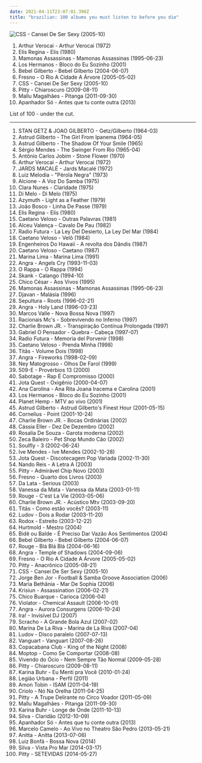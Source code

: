 ```yaml
---
date: 2021-04-11T23:07:01.396Z
title: "brazilian: 100 albums you must listen to before you die"
---
```

![CSS - Cansei De Ser Sexy (2005-10)](https://img.discogs.com/rodz1-Bj94EJs5OTJHL98Wrja_s=/fit-in/600x600/filters:strip_icc():format(jpeg):mode_rgb():quality(90)/discogs-images/R-877309-1168261267.jpeg.jpg "CSS - Cansei De Ser Sexy (2005-10)")
<ol class="albums">
<li data-cover="http://coverartarchive.org/release/3c6cf2e5-6382-4574-b172-b2d63c7894df/6506238138-500.jpg" data-tags="latin, mpb, brazilian, international, my 1972 experiment, my favorite things, brazilian traditions" role="button">Arthur Verocai - Arthur Verocai (1972)</li>
<li data-cover="https://img.discogs.com/0WnKIoaJArEZ_d4WDap_SebLSwU=/fit-in/600x604/filters:strip_icc():format(jpeg):mode_rgb():quality(90)/discogs-images/R-14396348-1573689705-5722.jpeg.jpg" data-tags="mpb, brazilian, valley of the bees radio, e regina" role="button">Elis Regina - Elis (1980)</li>
<li data-cover="http://coverartarchive.org/release/9afdbf41-9cfb-4318-9bab-0d67c5973958/18297764373-500.jpg" data-tags="mamonas assassinas, brazilian, rock, 90s" role="button">Mamonas Assassinas - Mamonas Assassinas (1995-06-23)</li>
<li data-cover="http://coverartarchive.org/release/f70805ee-f3f5-4453-a344-eef3ad5f7e85/11449802748-500.jpg" data-tags="los hermanos" role="button">Los Hermanos - Bloco do Eu Sozinho (2001)</li>
<li data-cover="https://img.discogs.com/I0SWT3S8uigi0AFlNC8acIVz4_U=/fit-in/300x300/filters:strip_icc():format(jpeg):mode_rgb():quality(90)/discogs-images/R-304407-1099749564.jpg.jpg" data-tags="bossa nova, brazilian" role="button">Bebel Gilberto - Bebel Gilberto (2004-06-07)</li>
<li data-cover="https://via.placeholder.com/450" data-tags="brazilian" role="button">Fresno - O Rio A Cidade A Árvore (2005-05-02)</li>
<li data-cover="https://img.discogs.com/rodz1-Bj94EJs5OTJHL98Wrja_s=/fit-in/600x600/filters:strip_icc():format(jpeg):mode_rgb():quality(90)/discogs-images/R-877309-1168261267.jpeg.jpg" data-tags="electronic, indie, brazilian" role="button">CSS - Cansei De Ser Sexy (2005-10)</li>
<li data-cover="http://coverartarchive.org/release/34000f0b-e6a1-40be-8679-de8c96b87bcd/7083917698-500.jpg" data-tags="rock" role="button">Pitty - Chiaroscuro (2009-08-11)</li>
<li data-cover="http://coverartarchive.org/release/7017aae8-13a8-4e0e-abf0-806e2d21bf51/2903262151-500.jpg" data-tags="indie, folk, 10s, mpb" role="button">Mallu Magalhães - Pitanga (2011-09-30)</li>
<li data-cover="http://coverartarchive.org/release/2ebfcfb8-551a-4132-af9a-6aed767b34a9/4456324735-500.jpg" data-tags="indie, indie pop, indie rock, brazilian" role="button">Apanhador Só - Antes que tu conte outra (2013)</li>
</ol>
List of 100 - under the cut.
<!-- more -->

_________________

<ol class="albums">
<li data-cover="http://coverartarchive.org/release/b2bc079e-57d6-434f-a7a4-af3e9f573fc0/8707620050-500.jpg" data-tags="bossa nova, jazz" role="button">
STAN GETZ & JOAO GILBERTO - Getz/Gilberto (1964-03)
</li>
<li data-cover="https://img.discogs.com/G2RAj-0ZWpGUJWr2hxVFkB4yVy4=/fit-in/496x453/filters:strip_icc():format(jpeg):mode_rgb():quality(90)/discogs-images/R-5629891-1504081834-9793.png.jpg" data-tags="bossa nova" role="button">
Astrud Gilberto - The Girl From Ipanema (1964-05)
</li>
<li data-cover="http://coverartarchive.org/release/a6b0ced1-9027-4ece-95ee-393278d8478c/4553137345-500.jpg" data-tags="bossa nova, vocal jazz" role="button">
Astrud Gilberto - The Shadow Of Your Smile (1965)
</li>
<li data-cover="http://coverartarchive.org/release/8a8ab97e-2701-4f5a-9288-69f6eeccec09/26219564261-500.jpg" data-tags="jazz, bossa nova, 60s, brazilian" role="button">
Sérgio Mendes - The Swinger From Rio (1965-04)
</li>
<li data-cover="https://img.discogs.com/abzcGXwWt27DTejtlFQqm_8pC0c=/fit-in/600x594/filters:strip_icc():format(jpeg):mode_rgb():quality(90)/discogs-images/R-4323124-1361726202-4141.jpeg.jpg" data-tags="bossa nova" role="button">
Antônio Carlos Jobim - Stone Flower (1970)
</li>
<li data-cover="http://coverartarchive.org/release/3c6cf2e5-6382-4574-b172-b2d63c7894df/6506238138-500.jpg" data-tags="latin, mpb, brazilian, international, my 1972 experiment, my favorite things, brazilian traditions" role="button">
Arthur Verocai - Arthur Verocai (1972)
</li>
<li data-cover="https://via.placeholder.com/450" data-tags="brazilian, malditos, fusein" role="button">
JARDS MACALÉ - Jards Macalé (1972)
</li>
<li data-cover="https://img.discogs.com/QDw0IgrQrurCUrjRsFVpi9AtgMw=/fit-in/600x600/filters:strip_icc():format(jpeg):mode_rgb():quality(90)/discogs-images/R-2731998-1440422390-6123.jpeg.jpg" data-tags="samba soul" role="button">
Luiz Melodia - "Pérola Negra" (1973)
</li>
<li data-cover="http://coverartarchive.org/release/80999d7c-a81c-47ea-88b2-2ddc9e62591b/26229865132-500.jpg" data-tags="indie, female vocalists, brazilian" role="button">
Alcione - A Voz Do Samba (1975)
</li>
<li data-cover="http://coverartarchive.org/release/e8779f5c-5742-476f-9a58-5dc5131cbccc/2583942855-500.jpg" data-tags="brazilian, samba, brazilian popular music, umbanda" role="button">
Clara Nunes - Claridade (1975)
</li>
<li data-cover="http://coverartarchive.org/release/ee225981-154b-40aa-aa43-698f56336b9f/6506451140-500.jpg" data-tags="funk, brazilian, samba soul" role="button">
Di Melo - Di Melo (1975)
</li>
<li data-cover="http://coverartarchive.org/release/99a76d2d-d50a-407b-aa39-d40c9559344c/17196103051-500.jpg" data-tags="jazz fusion" role="button">
Azymuth - Light as a Feather (1979)
</li>
<li data-cover="http://coverartarchive.org/release/3418183c-d712-4e53-a9f4-0554a416d164/3780563924-500.jpg" data-tags="brazilian" role="button">
João Bosco - Linha De Passe (1979)
</li>
<li data-cover="https://img.discogs.com/0WnKIoaJArEZ_d4WDap_SebLSwU=/fit-in/600x604/filters:strip_icc():format(jpeg):mode_rgb():quality(90)/discogs-images/R-14396348-1573689705-5722.jpeg.jpg" data-tags="mpb, brazilian, valley of the bees radio, e regina" role="button">
Elis Regina - Elis (1980)
</li>
<li data-cover="https://img.discogs.com/fAOdFoEPgsUNgKJlanP_v-ZCuFk=/fit-in/595x593/filters:strip_icc():format(jpeg):mode_rgb():quality(90)/discogs-images/R-2425305-1394036525-2128.jpeg.jpg" data-tags="mpb, caetano, brazilian" role="button">
Caetano Veloso - Outras Palavras (1981)
</li>
<li data-cover="http://coverartarchive.org/release/1837fd6c-1b14-4307-aef3-339dcbfdc24f/6795217885-500.jpg" data-tags="mpb, brazilian, mpb - 1980" role="button">
Alceu Valença - Cavalo De Pau (1982)
</li>
<li data-cover="http://coverartarchive.org/release/d96f3cc3-0296-490c-8558-91387038e63d/4373308713-500.jpg" data-tags="80s, brazilian, iveldie best of 1984, eighties favorite albums, favorite albums 1984, spanish favorites" role="button">
Radio Futura - La Ley Del Desierto, La Ley Del Mar (1984)
</li>
<li data-cover="https://via.placeholder.com/450" data-tags="mpb, brazilian, favourite artists" role="button">
Caetano Veloso - Velô (1984)
</li>
<li data-cover="http://coverartarchive.org/release/d423a4cf-7ec3-4d84-9e9d-9240a7c6e3b4/20509711014-500.jpg" data-tags="post-punk, folk rock" role="button">
Engenheiros Do Hawaii - A revolta dos Dândis (1987)
</li>
<li data-cover="http://coverartarchive.org/release/415c3471-cd05-484d-bebd-ea64c48bab1c/12731411441-500.jpg" data-tags="mpb, brazilian, favourite artists" role="button">
Caetano Veloso - Caetano (1987)
</li>
<li data-cover="https://img.discogs.com/Ev-tQaBGcXnCppvRSeSi_N4i1jw=/fit-in/400x400/filters:strip_icc():format(jpeg):mode_rgb():quality(90)/discogs-images/R-3145235-1317846125.jpeg.jpg" data-tags="pop, mpb, rnb, brazilian, sophisti-pop" role="button">
Marina Lima - Marina Lima (1991)
</li>
<li data-cover="http://coverartarchive.org/release/050e7238-9751-4521-91b6-89c672eac590/6734728782-500.jpg" data-tags="power metal" role="button">
Angra - Angels Cry (1993-11-03)
</li>
<li data-cover="http://coverartarchive.org/release/48043a43-e73c-4c58-a93b-60cbe8b14e75/1608666580-500.jpg" data-tags="rock, rap, brazilian, br4z1l14n f4nk7 k0r3" role="button">
O Rappa - O Rappa (1994)
</li>
<li data-cover="http://coverartarchive.org/release/be38df02-c856-4c40-8dcd-66a4ea21eb52/10401784417-500.jpg" data-tags="rock brasileiro" role="button">
Skank - Calango (1994-10)
</li>
<li data-cover="http://coverartarchive.org/release/ff45df97-bad0-46af-ab36-ab929c12f637/23800902484-500.jpg" data-tags="mpb, brazilian" role="button">
Chico César - Aos Vivos (1995)
</li>
<li data-cover="http://coverartarchive.org/release/9afdbf41-9cfb-4318-9bab-0d67c5973958/18297764373-500.jpg" data-tags="mamonas assassinas, brazilian, rock, 90s" role="button">
Mamonas Assassinas - Mamonas Assassinas (1995-06-23)
</li>
<li data-cover="http://coverartarchive.org/release/1fe19b4c-69a8-4369-827c-4d47dda8ccd3/15950037797-500.jpg" data-tags="90s, mpb, brazilian" role="button">
Djavan - Malásia (1996)
</li>
<li data-cover="http://coverartarchive.org/release/98e90fe5-2364-46fd-9a41-0b8d71be8a92/8871803526-500.jpg" data-tags="thrash metal, groove metal" role="button">
Sepultura - Roots (1996-02-21)
</li>
<li data-cover="http://coverartarchive.org/release/e2279f39-ec58-3ec2-8c70-be4f084b0e6e/19296369854-500.jpg" data-tags="power metal" role="button">
Angra - Holy Land (1996-03-23)
</li>
<li data-cover="https://img.discogs.com/g8UJaw6xg2jSxHKyvIJbNmYezlw=/fit-in/500x374/filters:strip_icc():format(jpeg):mode_rgb():quality(90)/discogs-images/R-4093646-1444941804-9524.jpeg.jpg" data-tags="brazilian" role="button">
Marcos Valle - Nova Bossa Nova (1997)
</li>
<li data-cover="http://coverartarchive.org/release/fbabea02-d690-4bfb-8c42-a9e56260e859/5969567907-500.jpg" data-tags="rap" role="button">
Racionais Mc's - Sobrevivendo no Inferno (1997)
</li>
<li data-cover="http://coverartarchive.org/release/e9bdf2fc-fd7f-4ce1-aa04-10112f26c594/26844289820-500.jpg" data-tags="rock, skate punk" role="button">
Charlie Brown JR. - Transpiração Contínua Prolongada (1997)
</li>
<li data-cover="http://coverartarchive.org/release/0202e76d-5859-4e4d-b26e-7ea828ca0962/5459181140-500.jpg" data-tags="hip hop, political, comedy, brazilian, parody, pop rap, sarcastic, conscious hip hop, pagode, comedy rap" role="button">
Gabriel O Pensador - Quebra - Cabeça (1997-07)
</li>
<li data-cover="http://coverartarchive.org/release/67b36a54-cd28-4b39-8bec-7fe4e58000f6/4373266769-500.jpg" data-tags="brazilian, conchi, crockesp" role="button">
Radio Futura - Memoria del Porvenir (1998)
</li>
<li data-cover="https://img.discogs.com/PjksQB2RZyMpgOf7gAwzi6uGk9M=/fit-in/600x600/filters:strip_icc():format(jpeg):mode_rgb():quality(90)/discogs-images/R-2555803-1457736731-9492.jpeg.jpg" data-tags="bossa nova, caetano veloso, ao vivo" role="button">
Caetano Veloso - Prenda Minha (1998)
</li>
<li data-cover="https://via.placeholder.com/450" data-tags="brazilian, brazilian rock, rock br" role="button">
Titãs - Volume Dois (1998)
</li>
<li data-cover="https://img.discogs.com/aBvKEmTJVHuAUJwPP97OzhHzYeE=/fit-in/400x400/filters:strip_icc():format(jpeg):mode_rgb():quality(90)/discogs-images/R-3524203-1411202068-9110.jpeg.jpg" data-tags="power metal" role="button">
Angra - Fireworks (1998-02-09)
</li>
<li data-cover="https://img.discogs.com/0GE4CGCQ5Ow83CTb0bNJ8QA31gA=/fit-in/400x400/filters:strip_icc():format(jpeg):mode_rgb():quality(90)/discogs-images/R-945924-1259256005.jpeg.jpg" data-tags="mpb, ney, brasilera" role="button">
Ney Matogrosso - Olhos De Farol (1999)
</li>
<li data-cover="https://img.discogs.com/eBEXvYcC9eApID9pV9SBpEUC7ko=/fit-in/600x601/filters:strip_icc():format(jpeg):mode_rgb():quality(90)/discogs-images/R-15792731-1597876643-3402.jpeg.jpg" data-tags="hip-hop, rap, brazilian" role="button">
509-E - Provérbios 13 (2000)
</li>
<li data-cover="http://coverartarchive.org/release/d6ad4e07-f613-42e3-87e9-9d04b9dbd22f/3983144830-500.jpg" data-tags="rap" role="button">
Sabotage - Rap É Compromisso (2000)
</li>
<li data-cover="http://coverartarchive.org/release/75fa0cc6-942f-44de-8b53-c72751c624b5/23433543429-500.jpg" data-tags="rock, brazilian, brazilian rock" role="button">
Jota Quest - Oxigênio (2000-04-07)
</li>
<li data-cover="https://img.discogs.com/aWwkOGgqLiprrpKePRv_gZbdkE8=/fit-in/600x600/filters:strip_icc():format(jpeg):mode_rgb():quality(90)/discogs-images/R-2073494-1478103358-6750.jpeg.jpg" data-tags="mpb" role="button">
Ana Carolina - Ana Rita Joana Iracema e Carolina (2001)
</li>
<li data-cover="http://coverartarchive.org/release/f70805ee-f3f5-4453-a344-eef3ad5f7e85/11449802748-500.jpg" data-tags="los hermanos" role="button">
Los Hermanos - Bloco do Eu Sozinho (2001)
</li>
<li data-cover="http://coverartarchive.org/release/dcde9e2b-777b-4890-a7d5-b5e7b2fa0cb1/6756154838-500.jpg" data-tags="br4z1l14n f4nk7 k0r3" role="button">
Planet Hemp - MTV ao vivo (2001)
</li>
<li data-cover="https://via.placeholder.com/450" data-tags="bossa nova" role="button">
Astrud Gilberto - Astrud Gilberto's Finest Hour (2001-05-15)
</li>
<li data-cover="http://coverartarchive.org/release/d467e488-2fae-4175-918b-7c9d10f43737/2876340833-500.jpg" data-tags="japanese" role="button">
Cornelius - Point (2001-10-24)
</li>
<li data-cover="http://coverartarchive.org/release/484a2a59-4b01-444a-b0f6-15d902c4d4fb/9105772933-500.jpg" data-tags="skate punk" role="button">
Charlie Brown JR. - Bocas Ordinárias (2002)
</li>
<li data-cover="https://via.placeholder.com/450" data-tags="brazilian, rock nacional, posthumous, cassia, brasileirinhos, mulheres no vocal, c eller, póstumo, álbum póstumo" role="button">
Cássia Eller - Dez De Dezembro (2002)
</li>
<li data-cover="https://img.discogs.com/qGrB1yQKQNPAD0jS4MJDYSWuqaw=/fit-in/258x258/filters:strip_icc():format(jpeg):mode_rgb():quality(90)/discogs-images/R-711866-1150706483.jpeg.jpg" data-tags="bossa nova, brazilian" role="button">
Rosalia De Souza - Garota moderna (2002)
</li>
<li data-cover="http://coverartarchive.org/release/fa39c1c8-4879-4a76-99d3-de31c36bc212/2901966078-500.jpg" data-tags="alternative, 90s, mpb, brazilian, great songs, minhas musicas, mpb - 2000" role="button">
Zeca Baleiro - Pet Shop Mundo Cão (2002)
</li>
<li data-cover="https://img.discogs.com/U2ZuzA4zbHuo4_6jZ75yPChB4Xs=/fit-in/320x240/filters:strip_icc():format(jpeg):mode_rgb():quality(90)/discogs-images/R-4855459-1377599475-1188.jpeg.jpg" data-tags="thrash metal, nu metal, groove metal, alternative metal" role="button">
Soulfly - 3 (2002-06-24)
</li>
<li data-cover="https://img.discogs.com/1hAMKBj0GpScDbDgbwAdCeAaFv8=/fit-in/200x200/filters:strip_icc():format(jpeg):mode_rgb():quality(90)/discogs-images/R-330996-1118257022.jpg.jpg" data-tags="jazz" role="button">
Ive Mendes - Ive Mendes (2002-10-28)
</li>
<li data-cover="https://img.discogs.com/Sx_8GcWG3a_rBQVhYFBqgSm9RZg=/fit-in/320x320/filters:strip_icc():format(jpeg):mode_rgb():quality(90)/discogs-images/R-2201405-1269513103.jpeg.jpg" data-tags="pop rock, mpb, brazilian, brazilian rock" role="button">
Jota Quest - Discotecagem Pop Variada (2002-11-30)
</li>
<li data-cover="http://coverartarchive.org/release/6d722359-15e0-4691-8223-9e10a77265df/4672052519-500.jpg" data-tags="brazilian, pop-rock" role="button">
Nando Reis - A Letra A (2003)
</li>
<li data-cover="http://coverartarchive.org/release/24f1473c-f653-4be8-abf3-f8236306e175/7083854891-500.jpg" data-tags="rock" role="button">
Pitty - Admirável Chip Novo (2003)
</li>
<li data-cover="https://via.placeholder.com/450" data-tags="emocore, o gelo" role="button">
Fresno - Quarto dos Livros (2003)
</li>
<li data-cover="http://coverartarchive.org/release/46063702-a2c9-4cbf-a021-de1669f58e0e/23748429891-500.jpg" data-tags="latin house" role="button">
Da Lata - Serious (2003)
</li>
<li data-cover="http://coverartarchive.org/release/283e6068-9e3d-4dd6-823b-5b481f437298/18305534650-500.jpg" data-tags="mpb, vanessa da mata" role="button">
Vanessa da Mata - Vanessa da Mata (2003-01-11)
</li>
<li data-cover="http://coverartarchive.org/release/3e0f88f7-1fcc-4d78-80de-574db0d94f5f/1964546493-500.jpg" data-tags="pop" role="button">
Rouge - C'est La Vie (2003-05-06)
</li>
<li data-cover="http://coverartarchive.org/release/4a6287d6-4f13-453d-901a-7b8e86cb6146/9105868424-500.jpg" data-tags="acoustic" role="button">
Charlie Brown JR. - Acústico Mtv (2003-09-20)
</li>
<li data-cover="https://img.discogs.com/cfc9e7fd50d7c9c08931869b95f6849a01d0635d/images/spacer.gif" data-tags="brazilian" role="button">
Titãs - Como estão vocês? (2003-11)
</li>
<li data-cover="http://coverartarchive.org/release/43039731-3972-4a66-b232-98b7cdf4e630/7216424214-500.jpg" data-tags="brazilian, rock brasileiro, rock nacional, rock gaucho" role="button">
Ludov - Dois a Rodar (2003-11-20)
</li>
<li data-cover="https://img.discogs.com/RLi833C0twJGNcK5xRD2UHlj7LM=/fit-in/600x599/filters:strip_icc():format(jpeg):mode_rgb():quality(90)/discogs-images/R-5458430-1393875416-3939.jpeg.jpg" data-tags="rock, alternative, alternative rock, hardcore, brazilian, 00s" role="button">
Rodox - Estreito (2003-12-22)
</li>
<li data-cover="http://coverartarchive.org/release/b13969cb-b206-4140-a82e-c4fa62a27a50/10029142040-500.jpg" data-tags="post-rock, post rock, brazilian, albuns completos ou quase completos, progarchives100" role="button">
Hurtmold - Mestro (2004)
</li>
<li data-cover="https://img.discogs.com/JY1jPSDYQHZz8TjnKzRzjiG1IBg=/fit-in/297x300/filters:strip_icc():format(jpeg):mode_rgb():quality(90)/discogs-images/R-3810608-1574427585-4743.jpeg.jpg" data-tags="rock, alternative, pop rock, garage rock, brazilian, brazilian rock, nacional" role="button">
Bidê ou Balde - É Preciso Dar Vazão Aos Sentimentos (2004)
</li>
<li data-cover="https://img.discogs.com/I0SWT3S8uigi0AFlNC8acIVz4_U=/fit-in/300x300/filters:strip_icc():format(jpeg):mode_rgb():quality(90)/discogs-images/R-304407-1099749564.jpg.jpg" data-tags="bossa nova, brazilian" role="button">
Bebel Gilberto - Bebel Gilberto (2004-06-07)
</li>
<li data-cover="http://coverartarchive.org/release/98a91633-46d8-4479-a89b-620b0b0ea823/1964917284-500.jpg" data-tags="pop, dance" role="button">
Rouge - Blá Blá Blá (2004-06-16)
</li>
<li data-cover="http://coverartarchive.org/release/b0839b8b-a0c8-3966-b567-93e3ffa00155/10455552232-500.jpg" data-tags="power metal" role="button">
Angra - Temple of Shadows (2004-09-06)
</li>
<li data-cover="https://via.placeholder.com/450" data-tags="brazilian" role="button">
Fresno - O Rio A Cidade A Árvore (2005-05-02)
</li>
<li data-cover="https://img.discogs.com/tLv6zatFQdSRr6S8-rgHzee0Eww=/fit-in/400x400/filters:strip_icc():format(jpeg):mode_rgb():quality(90)/discogs-images/R-2160148-1267233116.jpeg.jpg" data-tags="rock" role="button">
Pitty - Anacrônico (2005-08-21)
</li>
<li data-cover="https://img.discogs.com/rodz1-Bj94EJs5OTJHL98Wrja_s=/fit-in/600x600/filters:strip_icc():format(jpeg):mode_rgb():quality(90)/discogs-images/R-877309-1168261267.jpeg.jpg" data-tags="electronic, indie, brazilian" role="button">
CSS - Cansei De Ser Sexy (2005-10)
</li>
<li data-cover="https://via.placeholder.com/450" data-tags="mpb, brazilian, samba, bossa nova" role="button">
Jorge Ben Jor - Football & Samba Groove Association (2006)
</li>
<li data-cover="https://img.discogs.com/JAQK1ZOQh9hVjEh-Ei5erFmZoNM=/fit-in/600x595/filters:strip_icc():format(jpeg):mode_rgb():quality(90)/discogs-images/R-3635360-1521784378-3749.jpeg.jpg" data-tags="mpb, maria bethania" role="button">
Maria Bethânia - Mar De Sophia (2006)
</li>
<li data-cover="https://img.discogs.com/89V0x-dQbxeqMvDgzG8DSii9It8=/fit-in/600x598/filters:strip_icc():format(jpeg):mode_rgb():quality(90)/discogs-images/R-13493246-1555245440-2782.jpeg.jpg" data-tags="death metal, brutal death metal" role="button">
Krisiun - Assassination (2006-02-21)
</li>
<li data-cover="https://img.discogs.com/s2ezo1SiRSlQxSW1wRUBBHljhr8=/fit-in/164x149/filters:strip_icc():format(jpeg):mode_rgb():quality(90)/discogs-images/R-6222867-1414096311-4097.jpeg.jpg" data-tags="bossa nova, brazilian" role="button">
Chico Buarque - Carioca (2006-04)
</li>
<li data-cover="https://img.discogs.com/fOt2O8LZQ54bM2uXz85TRJHdoTk=/fit-in/600x600/filters:strip_icc():format(jpeg):mode_rgb():quality(90)/discogs-images/R-1648120-1379540459-9163.jpeg.jpg" data-tags="thrash metal" role="button">
Violator - Chemical Assault (2006-10-01)
</li>
<li data-cover="https://img.discogs.com/m3r8qJcR7FdUcUZSRuLi0N34AJE=/fit-in/600x535/filters:strip_icc():format(jpeg):mode_rgb():quality(90)/discogs-images/R-6422814-1419703949-2616.jpeg.jpg" data-tags="power metal" role="button">
Angra - Aurora Consurgens (2006-10-24)
</li>
<li data-cover="http://coverartarchive.org/release/3b19a3b1-fa16-4dae-9720-f759b8932409/4263377592-500.jpg" data-tags="ira, last fm various" role="button">
Ira! - Invisível DJ (2007)
</li>
<li data-cover="http://coverartarchive.org/release/9c92828d-0f3c-4277-9941-c99d9074ccdb/6694288362-500.jpg" data-tags="rock, reggae" role="button">
Scracho - A Grande Bola Azul (2007-02)
</li>
<li data-cover="http://coverartarchive.org/release/3abad84e-b963-47bb-93b1-2f8e1f546cf9/2894802106-500.jpg" data-tags="bossa nova, mpb, cuban, brazilian, samba, female singer, a decouvrir, arbeitsmusik, mpb - 2000, mpb classica, discos 2009" role="button">
Marina De La Riva - Marina de La Riva (2007-04)
</li>
<li data-cover="http://coverartarchive.org/release/30af21c6-9cb1-4f3b-bbf0-948688c4462c/7216991156-500.jpg" data-tags="rock, brazilian, brazilian music, bacaninha, discos favoritos, discos 2009" role="button">
Ludov - Disco paralelo (2007-07-13)
</li>
<li data-cover="http://coverartarchive.org/release/de1465e0-c2a8-4aa6-b9ff-9316634c8ad8/22098208772-500.jpg" data-tags="brazilian" role="button">
Vanguart - Vanguart (2007-08-26)
</li>
<li data-cover="http://coverartarchive.org/release/2608ecd7-89c8-417d-b8aa-b4c6e8d57176/18806428214-500.jpg" data-tags="electronic, indie, female vocalists" role="button">
Copacabana Club - King of the Night (2008)
</li>
<li data-cover="http://coverartarchive.org/release/85fbcca1-77b7-473d-856b-f399b3090aef/5856782157-500.jpg" data-tags="indie" role="button">
Moptop - Como Se Comportar (2008-08)
</li>
<li data-cover="http://coverartarchive.org/release/57c88226-a275-4b59-a3e6-204ba2558c32/4690527625-500.jpg" data-tags="indie, rock, indie rock, brazilian, alternativo, indie baiano" role="button">
Vivendo do Ócio - Nem Sempre Tão Normal (2009-05-28)
</li>
<li data-cover="http://coverartarchive.org/release/34000f0b-e6a1-40be-8679-de8c96b87bcd/7083917698-500.jpg" data-tags="rock" role="button">
Pitty - Chiaroscuro (2009-08-11)
</li>
<li data-cover="http://coverartarchive.org/release/25401cf6-0e7e-4156-991e-ce0aec3fd0ab/992490598-500.jpg" data-tags="female vocalists, brazilian" role="button">
Karina Buhr - Eu Menti pra Você (2010-01-24)
</li>
<li data-cover="http://coverartarchive.org/release/b9aecca4-7f89-42b6-96f4-261557fd0c85/3076788456-500.jpg" data-tags="pop, rock, alternative, alternative rock, folk, pop rock, brazilian, 10s" role="button">
Legião Urbana - Perfil (2011)
</li>
<li data-cover="http://coverartarchive.org/release/d3264e30-5a8f-4522-a8e3-41afa62846fd/7923895295-500.jpg" data-tags="experimental, electronic, dubstep" role="button">
Amon Tobin - ISAM (2011-04-19)
</li>
<li data-cover="http://coverartarchive.org/release/56dd32d4-ad92-4bb5-9167-676457ef1f05/5573848218-500.jpg" data-tags="rap" role="button">
Criolo - Nó Na Orelha (2011-04-25)
</li>
<li data-cover="http://coverartarchive.org/release/1b8ba0fe-a541-4397-ab3f-6f26ed661aee/8566561976-500.jpg" data-tags="rock, brazilian, circo voador, trupe delirante" role="button">
Pitty - A Trupe Delirante no Circo Voador (2011-05-09)
</li>
<li data-cover="http://coverartarchive.org/release/7017aae8-13a8-4e0e-abf0-806e2d21bf51/2903262151-500.jpg" data-tags="indie, folk, 10s, mpb" role="button">
Mallu Magalhães - Pitanga (2011-09-30)
</li>
<li data-cover="http://coverartarchive.org/release/ad44a5d4-7f1e-45c7-9b76-bf13f893672d/992333555-500.jpg" data-tags="brazilian" role="button">
Karina Buhr - Longe de Onde (2011-10-13)
</li>
<li data-cover="http://coverartarchive.org/release/3e341286-7e77-435b-9b45-c7dc2d598286/12778056525-500.jpg" data-tags="electronic, indie, pop, alternative, singer-songwriter, mpb, synthpop, brazilian, male vocalists, hairy chest, otter, discos 2013" role="button">
Silva - Claridão (2012-10-09)
</li>
<li data-cover="http://coverartarchive.org/release/2ebfcfb8-551a-4132-af9a-6aed767b34a9/4456324735-500.jpg" data-tags="indie, indie pop, indie rock, brazilian" role="button">
Apanhador Só - Antes que tu conte outra (2013)
</li>
<li data-cover="http://coverartarchive.org/release/989153c0-eff2-4d9a-9386-55edd1961def/7545665377-500.jpg" data-tags="acoustic, mpb, brazilian" role="button">
Marcelo Camelo - Ao Vivo no Theatro São Pedro (2013-05-21)
</li>
<li data-cover="https://img.discogs.com/wY1S3yp7md5MmBRm7Fb0ESbLPNM=/fit-in/600x530/filters:strip_icc():format(jpeg):mode_rgb():quality(90)/discogs-images/R-5464659-1394054188-9473.jpeg.jpg" data-tags="pop" role="button">
Anitta - Anitta (2013-07-06)
</li>
<li data-cover="http://coverartarchive.org/release/8098f8f1-ef64-4bab-a63c-4ee17081e9be/4094406107-500.jpg" data-tags="bossa nova, brazilian, creed taylor, bresil, 1960's, viilee, luiz bonfa, shared billing recording, verve recording" role="button">
Luiz Bonfá - Bossa Nova (2014)
</li>
<li data-cover="http://coverartarchive.org/release/82309c98-bdda-428b-b309-94fa9b060a97/6655564810-500.jpg" data-tags="indie, alternative, mpb, synthpop" role="button">
Silva - Vista Pro Mar (2014-03-17)
</li>
<li data-cover="http://coverartarchive.org/release/0d3a2571-7f0f-4fdc-a040-18dcb309cf80/8017470296-500.jpg" data-tags="alternative rock, rock" role="button">
Pitty - SETEVIDAS (2014-05-27)
</li>
</ol>